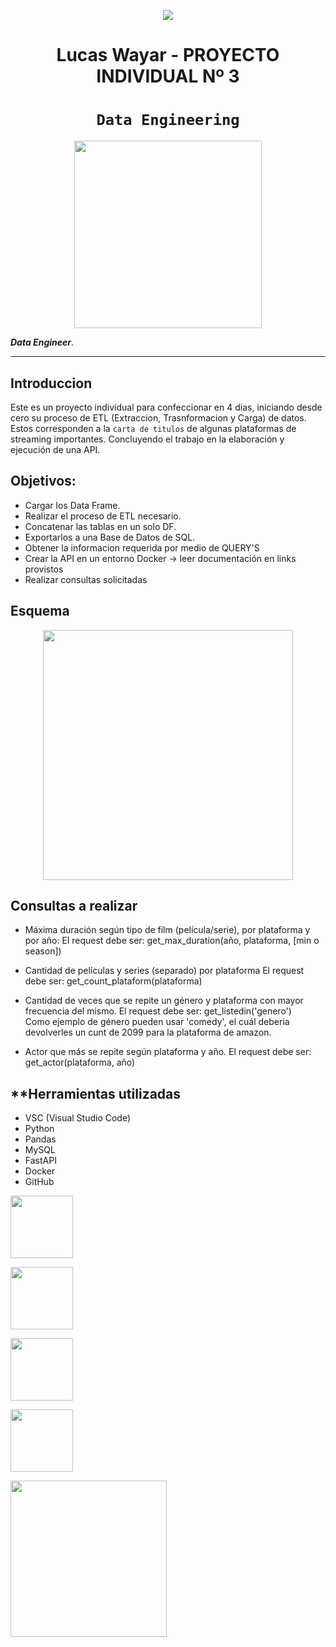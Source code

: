 <p align=center><img src=https://d31uz8lwfmyn8g.cloudfront.net/Assets/logo-henry-white-lg.png><p>

# <h1 align=center> **Lucas Wayar - PROYECTO INDIVIDUAL Nº 3** </h1>

# <h1 align=center>**`Data Engineering`**</h1>

<p align="center">
<img src="https://files.realpython.com/media/What-is-Data-Engineering_Watermarked.607e761a3c0e.jpg"  height=300>
</p>

 ***Data Engineer***.  

<hr>  

## **Introduccion**

Este es un proyecto individual para confeccionar en 4 dias, iniciando  desde cero su proceso de ETL (Extraccion, Trasnformacion
y Carga) de datos.  Estos corresponden a la `carta de titulos` de algunas plataformas de streaming importantes.
Concluyendo el trabajo en la elaboración y ejecución de una API.

## **Objetivos:**

+ Cargar los Data Frame.
+ Realizar el proceso de ETL necesario.
+ Concatenar las tablas en un solo DF.
+ Exportarlos a una Base de Datos de SQL.
+ Obtener la informacion requerida por medio de QUERY'S
+ Crear la API en un entorno Docker → leer documentación en links provistos
+ Realizar consultas solicitadas 

## **Esquema**

<p align=center>
<img src = 'https://i.postimg.cc/2SwvnTcw/Sin-t-tulo.png' height = 400></p>

## **Consultas a realizar**

+ Máxima duración según tipo de film (película/serie), por plataforma y por año:
    El request debe ser: get_max_duration(año, plataforma, [min o season])

+ Cantidad de películas y series (separado) por plataforma
    El request debe ser: get_count_plataform(plataforma)  
  
+ Cantidad de veces que se repite un género y plataforma con mayor frecuencia del mismo.
    El request debe ser: get_listedin('genero')  
    Como ejemplo de género pueden usar 'comedy', el cuál deberia devolverles un cunt de 2099 para la plataforma de amazon.

+ Actor que más se repite según plataforma y año.
  El request debe ser: get_actor(plataforma, año)

## **Herramientas utilizadas

+ VSC (Visual Studio Code)
+ Python
+ Pandas
+ MySQL
+ FastAPI
+ Docker
+ GitHub

<img src = 'https://user-images.githubusercontent.com/103937102/198367543-b87e0cee-4791-432f-ae78-6b1143245b81.png' height = 100></p>
<img src = 'https://user-images.githubusercontent.com/103937102/198366307-6021ce6b-6c6a-44db-99a8-26b59ee03b96.png' height = 100></p>
<img src = 'https://user-images.githubusercontent.com/103937102/198214481-cc721b8b-75dc-49a0-8763-86af158242cd.png' height = 100></p>
<img src = 'https://user-images.githubusercontent.com/103937102/198214658-cc3f4e0c-4599-4e3b-94f2-f69021d550bb.png' height = 100></p>
<img src = 'https://i.ibb.co/9t3dD7D/blog-zenvia-imagens-3.png' height=250><p>
